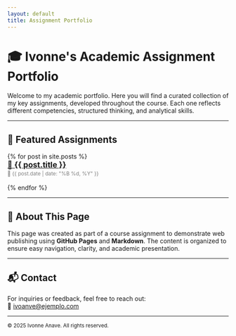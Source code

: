 ```yaml
---
layout: default
title: Assignment Portfolio
---
```

<link rel="stylesheet" href="assets/style.css">

# 🎓 Ivonne's Academic Assignment Portfolio

Welcome to my academic portfolio. Here you will find a curated collection of my key assignments, developed throughout the course. Each one reflects different competencies, structured thinking, and analytical skills.

---

## 📁 Featured Assignments

<ul style="list-style: none; padding-left: 0;">
  {% for post in site.posts %}
    <li style="margin-bottom: 1rem;">
      <a href="{{ post.url }}" style="font-weight: bold; font-size: 1.1rem;">
        📄 {{ post.title }}
      </a><br>
      <small style="color: gray;">📅 {{ post.date | date: "%B %d, %Y" }}</small>
    </li>
  {% endfor %}
</ul>

---

## 📝 About This Page

This page was created as part of a course assignment to demonstrate web publishing using **GitHub Pages** and **Markdown**. The content is organized to ensure easy navigation, clarity, and academic presentation.

---

## 📬 Contact

For inquiries or feedback, feel free to reach out:  
📧 ivoanve@ejemplo.com

---

<small>© 2025 Ivonne Anave. All rights reserved.</small>


